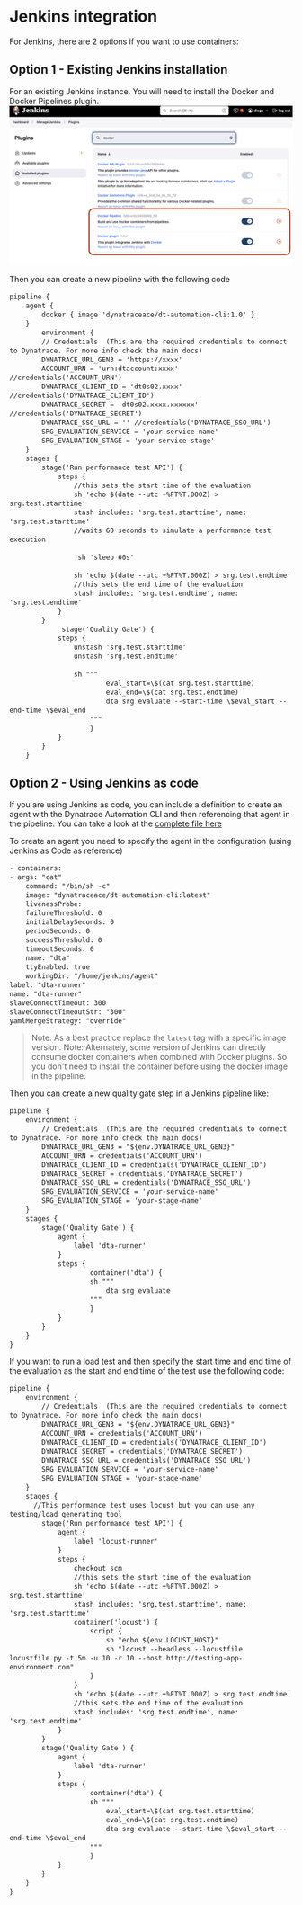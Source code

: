 # Jenkins integration

For Jenkins, there are 2 options if you want to use containers:

## Option 1 - Existing Jenkins installation

For an existing Jenkins instance. You will need to install the Docker and Docker Pipelines plugin.
![docker-plugin](./jenkins.png)

Then you can create a new pipeline with the following code

```(jenkins)
pipeline {
    agent {
        docker { image 'dynatraceace/dt-automation-cli:1.0' }
    }
        environment {
        // Credentials  (This are the required credentials to connect to Dynatrace. For more info check the main docs)
        DYNATRACE_URL_GEN3 = 'https://xxxx'
        ACCOUNT_URN = 'urn:dtaccount:xxxx' //credentials('ACCOUNT_URN')
        DYNATRACE_CLIENT_ID = 'dt0s02.xxxx' //credentials('DYNATRACE_CLIENT_ID')
        DYNATRACE_SECRET = 'dt0s02.xxxx.xxxxxx' //credentials('DYNATRACE_SECRET')
        DYNATRACE_SSO_URL = '' //credentials('DYNATRACE_SSO_URL')
        SRG_EVALUATION_SERVICE = 'your-service-name'
        SRG_EVALUATION_STAGE = 'your-service-stage'
    }
    stages {
        stage('Run performance test API') {
            steps {
                //this sets the start time of the evaluation
                sh 'echo $(date --utc +%FT%T.000Z) > srg.test.starttime'
                stash includes: 'srg.test.starttime', name: 'srg.test.starttime'
                //waits 60 seconds to simulate a performance test execution

                 sh 'sleep 60s'

                sh 'echo $(date --utc +%FT%T.000Z) > srg.test.endtime'
                //this sets the end time of the evaluation
                stash includes: 'srg.test.endtime', name: 'srg.test.endtime'
            }
        }
             stage('Quality Gate') {
            steps {
                unstash 'srg.test.starttime'
                unstash 'srg.test.endtime'

                sh """
                        eval_start=\$(cat srg.test.starttime)
                        eval_end=\$(cat srg.test.endtime)
                        dta srg evaluate --start-time \$eval_start --end-time \$eval_end
                    """
                    }
            }
        }
    }
```

## Option 2 - Using Jenkins as code

If you are using Jenkins as code, you can include a definition to create an agent with the Dynatrace Automation CLI and then referencing that agent in the pipeline. You can take a look at the [complete file here](./example.Jenkinsfile)

To create an agent you need to specify the agent in the configuration (using Jenkins as Code as reference)

```(yaml)
- containers:
- args: "cat"
    command: "/bin/sh -c"
    image: "dynatraceace/dt-automation-cli:latest"
    livenessProbe:
    failureThreshold: 0
    initialDelaySeconds: 0
    periodSeconds: 0
    successThreshold: 0
    timeoutSeconds: 0
    name: "dta"
    ttyEnabled: true
    workingDir: "/home/jenkins/agent"
label: "dta-runner"
name: "dta-runner"
slaveConnectTimeout: 300
slaveConnectTimeoutStr: "300"
yamlMergeStrategy: "override"

```

> Note: As a best practice replace the `latest` tag with a specific image version.
> Note: Alternately, some version of Jenkins can directly consume docker containers when combined with Docker plugins. So you don't need to install the container before using the docker image in the pipeline.

Then you can create a new quality gate step in a Jenkins pipeline like:

```(jenkins)
pipeline {
    environment {
        // Credentials  (This are the required credentials to connect to Dynatrace. For more info check the main docs)
        DYNATRACE_URL_GEN3 = "${env.DYNATRACE_URL_GEN3}"
        ACCOUNT_URN = credentials('ACCOUNT_URN')
        DYNATRACE_CLIENT_ID = credentials('DYNATRACE_CLIENT_ID')
        DYNATRACE_SECRET = credentials('DYNATRACE_SECRET')
        DYNATRACE_SSO_URL = credentials('DYNATRACE_SSO_URL')
        SRG_EVALUATION_SERVICE = 'your-service-name'
        SRG_EVALUATION_STAGE = 'your-stage-name'
    }
    stages {
        stage('Quality Gate') {
            agent {
                label 'dta-runner'
            }
            steps {
                    container('dta') {
                    sh """
                        dta srg evaluate
                    """
                    }
            }
        }
    }
}
```

If you want to run a load test and then specify the start time and end time of the evaluation as the start and end time of the test use the following code:

```(jenkins)
pipeline {
    environment {
        // Credentials  (This are the required credentials to connect to Dynatrace. For more info check the main docs)
        DYNATRACE_URL_GEN3 = "${env.DYNATRACE_URL_GEN3}"
        ACCOUNT_URN = credentials('ACCOUNT_URN')
        DYNATRACE_CLIENT_ID = credentials('DYNATRACE_CLIENT_ID')
        DYNATRACE_SECRET = credentials('DYNATRACE_SECRET')
        DYNATRACE_SSO_URL = credentials('DYNATRACE_SSO_URL')
        SRG_EVALUATION_SERVICE = 'your-service-name'
        SRG_EVALUATION_STAGE = 'your-stage-name'
    }
    stages {
      //This performance test uses locust but you can use any testing/load generating tool
        stage('Run performance test API') {
            agent {
                label 'locust-runner'
            }
            steps {
                checkout scm
                //this sets the start time of the evaluation
                sh 'echo $(date --utc +%FT%T.000Z) > srg.test.starttime'
                stash includes: 'srg.test.starttime', name: 'srg.test.starttime'
                container('locust') {
                    script {
                        sh "echo ${env.LOCUST_HOST}"
                        sh "locust --headless --locustfile locustfile.py -t 5m -u 10 -r 10 --host http://testing-app-environment.com"
                    }
                }
                sh 'echo $(date --utc +%FT%T.000Z) > srg.test.endtime'
                //this sets the end time of the evaluation
                stash includes: 'srg.test.endtime', name: 'srg.test.endtime'
            }
        }
        stage('Quality Gate') {
            agent {
                label 'dta-runner'
            }
            steps {
                    container('dta') {
                    sh """
                        eval_start=\$(cat srg.test.starttime)
                        eval_end=\$(cat srg.test.endtime)
                        dta srg evaluate --start-time \$eval_start --end-time \$eval_end
                    """
                    }
            }
        }
    }
}

```
